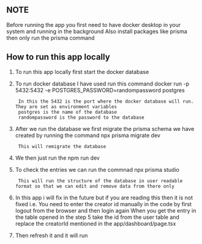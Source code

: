 ## NOTE
Before running the app you first need to have docker desktop in your system and running in the background
Also install packages like prisma then only run the prisma command

## How to run this app locally
1. To run this app locally first start the docker database
2. To run docker database I have used run this command
    docker run -p 5432:5432 -e POSTGRES_PASSWORD=randompassword postgres

        In this the 5432 is the port where the docker database will run. They are set as environment variables
        postgres is the name of the database
        randompassword is the password to the database

3. After we run the database we first migrate the prisma schema we have created by running the command
    npx prisma migrate dev

        This will remigrate the database 

4. We then just run the 
    npm run dev

5. To check the entries we can run the commnad 
    npx prisma studio

        This will run the structure of the database in user readable format so that we can edit and remove data from there only
    
6. In this app i will fix in the future but if you are reading this then it is not fixed i.e.
   You need to enter the creator id manually in the code by first logout from the browser and then login again 
   When you get the entry in the table opened in the step 5 take the id from the user table and replace the creatorId mentioned in the app/dashboard/page.tsx 

7. Then refresh it and it will run 

